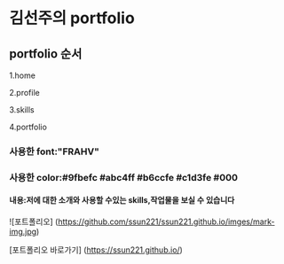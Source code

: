 # 김선주의 portfolio

## portfolio 순서
1.home

2.profile

3.skills

4.portfolio

### 사용한 font:"FRAHV"
### 사용한 color:#9fbefc #abc4ff #b6ccfe #c1d3fe #000

#### 내용:저에 대한 소개와 사용할 수있는 skills,작업물을 보실 수 있습니다

![포트폴리오] (https://github.com/ssun221/ssun221.github.io/imges/mark-img.jpg)


[포트폴리오 바로가기] (https://ssun221.github.io/)


